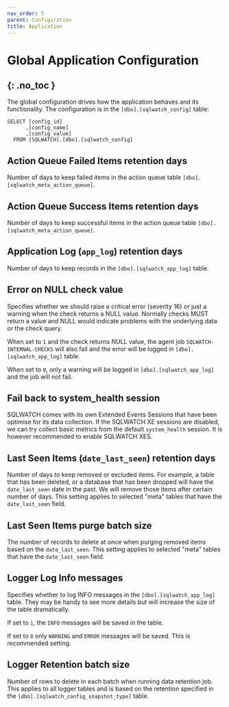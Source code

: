 ```yaml
---
nav_order: 5
parent: Configuration
title: Application
---
```


# Global Application Configuration
{: .no_toc }
---

The global configuration drives how the application behaves and its functionality. The configuration is in the `[dbo].[sqlwatch_config]` table:

```
SELECT [config_id]
      ,[config_name]
      ,[config_value]
  FROM [SQLWATCH].[dbo].[sqlwatch_config]
```

## Action Queue Failed Items retention days
Number of days to keep failed items in the action queue table `[dbo].[sqlwatch_meta_action_queue]`. 

## Action Queue Success Items retention days
Number of days to keep successful items in the action queue table `[dbo].[sqlwatch_meta_action_queue]`.

## Application Log (`app_log`) retention days
Number of days to keep records in the `[dbo].[sqlwatch_app_log]` table.

## Error on NULL check value
Specifies whether we should raise a critical error (severity 16) or just a warning when the check returns a NULL value. Normally checks MUST return a value and NULL would indicate problems with the underlying data or the check query. 

When set to `1` and the check returns NULL value, the agent job `SQLWATCH-INTERNAL-CHECKS` will also fail and the error will be logged in `[dbo].[sqlwatch_app_log]` table. 

When set to `0`, only a warning will be logged in `[dbo].[sqlwatch_app_log]` and the job will not fail.

## Fail back to system_health session
SQLWATCH comes with its own Extended Events Sessions that have been optimise for its data collection. If the SQLWATCH XE sessions are disabled, we can try collect basic metrics from the default `system_health` session. It is however recommended to enable SQLWATCH XES.

## Last Seen Items (`date_last_seen`) retention days
Number of days to keep removed or excluded items. For example, a table that has been deleted, or a database that has been dropped will have the `date_last_seen` date in the past. We will remove those items after certain number of days. This setting applies to selected "meta" tables that have the `date_last_seen` field.

## Last Seen Items purge batch size
The number of records to delete at once when purging removed items based on the `date_last_seen`. This setting applies to selected "meta" tables that have the `date_last_seen` field.

## Logger Log Info messages
Specifies whether to log INFO messages in the `[dbo].[sqlwatch_app_log]` table. They may be handy to see more details but will increase the size of the table dramatically.

If set to `1`, the `INFO` messages will be saved in the table.

If set to `0` only `WARNING` and `ERROR` messages will be saved. This is recommended setting.

## Logger Retention batch size
Number of rows to delete in each batch when running data retention job. This applies to all logger tables and is based on the retention specified in the `[dbo].[sqlwatch_config_snapshot_type]` table.